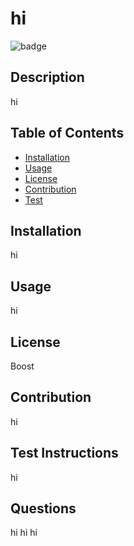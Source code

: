 # hi
 
 ![badge](https://img.shields.io/badge/license-Boost-red)

 ## Description
 hi
 
 ## Table of Contents
 
 - [Installation](#installation)
 - [Usage](#Usage)
 - [License](#License)
 - [Contribution](#Contribution)
 - [Test](#Test)
 
 ## Installation
 hi
 
 ## Usage
 hi
 
 ## License
 Boost
 
 ## Contribution
 hi
 
 ## Test Instructions
 hi
 
 ## Questions
 
 hi
 hi
 hi
 
 
